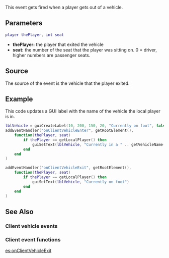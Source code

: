 This event gets fired when a player gets out of a vehicle.

Parameters
----------

``` lua
player thePlayer, int seat
```

-   **thePlayer:** the player that exited the vehicle
-   **seat:** the number of the seat that the player was sitting on. 0 = driver, higher numbers are passenger seats.

Source
------

The source of the event is the vehicle that the player exited.

Example
-------

This code updates a GUI label with the name of the vehicle the local player is in.

``` lua
lblVehicle = guiCreateLabel(10, 200, 150, 20, "Currently on foot", false)
addEventHandler("onClientVehicleEnter", getRootElement(),
    function(thePlayer, seat)
        if thePlayer == getLocalPlayer() then
            guiSetText(lblVehicle, "Currently in a " .. getVehicleName(source))
        end
    end
)

addEventHandler("onClientVehicleExit", getRootElement(),
    function(thePlayer, seat)
        if thePlayer == getLocalPlayer() then
            guiSetText(lblVehicle, "Currently on foot")
        end
    end
)
```

See Also
--------

### Client vehicle events

### Client event functions

[es:onClientVehicleExit](/docs/es:onclientvehicleexit.md "wikilink")
